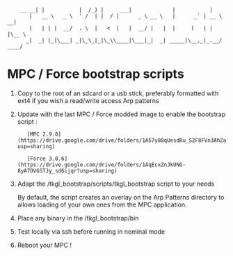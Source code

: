         __ __| |           |  /_) |     ___|             |           |
           |   __ \   _ \  ' /  | |  / |      _ \ __ \   |      _` | __ \   __|
           |   | | |  __/  . \  |   <  |   |  __/ |   |  |     (   | |   |\__ \
          _|  _| |_|\___| _|\_\_|_|\_\\____|\___|_|  _| _____|\__,_|_.__/ ____/

# MPC / Force bootstrap scripts

1. Copy to the root of an sdcard or a usb stick, preferably formatted with ext4 if you wish a read/write access Arp patterns

2. Update with the last MPC / Force modded image to enable the bootstrap script :

          [MPC 2.9.0](https://drive.google.com/drive/folders/1A57y88qUesdRu_S2F8FVn3AhZaA_dDgG?usp=sharing)

          [Force 3.0.6](https://drive.google.com/drive/folders/1AqEcxZnJkUNG-8yA7DVGSTJy_sd6ijqr?usp=sharing)

3. Adapt the /tkgl_bootstrap/scripts/tkgl_bootstrap script to your needs 

   By default, the script creates an overlay on the Arp Patterns directory to allows loading of your own ones from the MPC application.

4. Place any binary in the /tkgl_bootstrap/bin

5. Test locally via ssh before running in nominal mode

6. Reboot your MPC !



